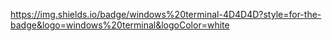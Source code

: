https://img.shields.io/badge/windows%20terminal-4D4D4D?style=for-the-badge&logo=windows%20terminal&logoColor=white
